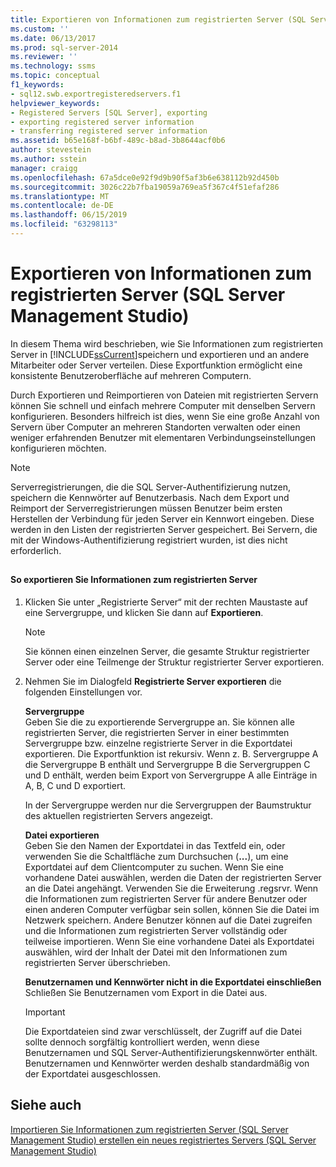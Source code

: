 ```yaml
---
title: Exportieren von Informationen zum registrierten Server (SQL Server Management Studio) | Microsoft-Dokumentation
ms.custom: ''
ms.date: 06/13/2017
ms.prod: sql-server-2014
ms.reviewer: ''
ms.technology: ssms
ms.topic: conceptual
f1_keywords:
- sql12.swb.exportregisteredservers.f1
helpviewer_keywords:
- Registered Servers [SQL Server], exporting
- exporting registered server information
- transferring registered server information
ms.assetid: b65e168f-b6bf-489c-b8ad-3b8644acf0b6
author: stevestein
ms.author: sstein
manager: craigg
ms.openlocfilehash: 67a5dce0e92f9d9b90f5af3b6e638112b92d450b
ms.sourcegitcommit: 3026c22b7fba19059a769ea5f367c4f51efaf286
ms.translationtype: MT
ms.contentlocale: de-DE
ms.lasthandoff: 06/15/2019
ms.locfileid: "63298113"
---
```

# <a name="export-registered-server-information-sql-server-management-studio"></a>Exportieren von Informationen zum registrierten Server (SQL Server Management Studio)
  In diesem Thema wird beschrieben, wie Sie Informationen zum registrierten Server in [!INCLUDE[ssCurrent](../../includes/sscurrent-md.md)]speichern und exportieren und an andere Mitarbeiter oder Server verteilen. Diese Exportfunktion ermöglicht eine konsistente Benutzeroberfläche auf mehreren Computern.  
  
 Durch Exportieren und Reimportieren von Dateien mit registrierten Servern können Sie schnell und einfach mehrere Computer mit denselben Servern konfigurieren. Besonders hilfreich ist dies, wenn Sie eine große Anzahl von Servern über Computer an mehreren Standorten verwalten oder einen weniger erfahrenden Benutzer mit elementaren Verbindungseinstellungen konfigurieren möchten.  
  
> [!NOTE]  
>  Serverregistrierungen, die die SQL Server-Authentifizierung nutzen, speichern die Kennwörter auf Benutzerbasis. Nach dem Export und Reimport der Serverregistrierungen müssen Benutzer beim ersten Herstellen der Verbindung für jeden Server ein Kennwort eingeben. Diese werden in den Listen der registrierten Server gespeichert. Bei Servern, die mit der Windows-Authentifizierung registriert wurden, ist dies nicht erforderlich.  
  
##  <a name="SSMSProcedure"></a>  
  
#### <a name="to-export-registered-server-information"></a>So exportieren Sie Informationen zum registrierten Server  
  
1.  Klicken Sie unter „Registrierte Server“ mit der rechten Maustaste auf eine Servergruppe, und klicken Sie dann auf **Exportieren**.  
  
    > [!NOTE]  
    >  Sie können einen einzelnen Server, die gesamte Struktur registrierter Server oder eine Teilmenge der Struktur registrierter Server exportieren.  
  
2.  Nehmen Sie im Dialogfeld **Registrierte Server exportieren** die folgenden Einstellungen vor.  
  
     **Servergruppe**  
     Geben Sie die zu exportierende Servergruppe an. Sie können alle registrierten Server, die registrierten Server in einer bestimmten Servergruppe bzw. einzelne registrierte Server in die Exportdatei exportieren. Die Exportfunktion ist rekursiv. Wenn z. B. Servergruppe A die Servergruppe B enthält und Servergruppe B die Servergruppen C und D enthält, werden beim Export von Servergruppe A alle Einträge in A, B, C und D exportiert.  
  
     In der Servergruppe werden nur die Servergruppen der Baumstruktur des aktuellen registrierten Servers angezeigt.  
  
     **Datei exportieren**  
     Geben Sie den Namen der Exportdatei in das Textfeld ein, oder verwenden Sie die Schaltfläche zum Durchsuchen (**...**), um eine Exportdatei auf dem Clientcomputer zu suchen. Wenn Sie eine vorhandene Datei auswählen, werden die Daten der registrierten Server an die Datei angehängt. Verwenden Sie die Erweiterung .regsrvr. Wenn die Informationen zum registrierten Server für andere Benutzer oder einen anderen Computer verfügbar sein sollen, können Sie die Datei im Netzwerk speichern. Andere Benutzer können auf die Datei zugreifen und die Informationen zum registrierten Server vollständig oder teilweise importieren. Wenn Sie eine vorhandene Datei als Exportdatei auswählen, wird der Inhalt der Datei mit den Informationen zum registrierten Server überschrieben.  
  
     **Benutzernamen und Kennwörter nicht in die Exportdatei einschließen**  
     Schließen Sie Benutzernamen vom Export in die Datei aus.  
  
    > [!IMPORTANT]  
    >  Die Exportdateien sind zwar verschlüsselt, der Zugriff auf die Datei sollte dennoch sorgfältig kontrolliert werden, wenn diese Benutzernamen und SQL Server-Authentifizierungskennwörter enthält. Benutzernamen und Kennwörter werden deshalb standardmäßig von der Exportdatei ausgeschlossen.  
  
## <a name="see-also"></a>Siehe auch  
 [Importieren Sie Informationen zum registrierten Server &#40;SQL Server Management Studio&#41; ](import-registered-server-information-sql-server-management-studio.md) [erstellen ein neues registriertes Servers &#40;SQL Server Management Studio&#41;](create-a-new-registered-server-sql-server-management-studio.md)  
  
  
